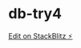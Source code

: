 # db-try4

[Edit on StackBlitz ⚡️](https://stackblitz.com/edit/ionic-5-angular-10-start-template-rupqvt)